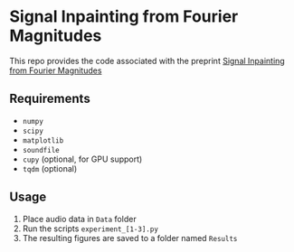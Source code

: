 # Signal Inpainting from Fourier Magnitudes

This repo provides the code associated with the preprint [Signal Inpainting from Fourier Magnitudes](https://arxiv.org/abs/2210.15951)

## Requirements

- `numpy`
- `scipy`
- `matplotlib`
- `soundfile`
- `cupy` (optional, for GPU support)
- `tqdm` (optional)

## Usage

1. Place audio data in `Data` folder
2. Run the scripts `experiment_[1-3].py`
3. The resulting figures are saved to a folder named `Results`
